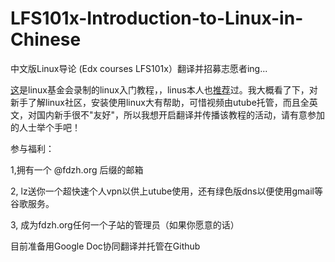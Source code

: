 LFS101x-Introduction-to-Linux-in-Chinese
========================================

中文版Linux导论  (Edx courses LFS101x）翻译并招募志愿者ing...

[这](https://www.edx.org/course/linuxfoundationx/linuxfoundationx-lfs101x-2-introduction-5386)是linux基金会录制的linux入门教程，，linus本人也[推荐](https://www.youtube.com/watch?v=x8iKn4tsW1A)过。我大概看了下，对新手了解linux社区，安装使用linux大有帮助，可惜视频由utube托管，而且全英文，对国内新手很不"友好"，所以我想开启翻译并传播该教程的活动，请有意参加的人士举个手吧！

 

参与福利：

1,拥有一个 @fdzh.org 后缀的邮箱

2, lz送你一个超快速个人vpn以供上utube使用，还有绿色版dns以便使用gmail等谷歌服务。

3, 成为fdzh.org任何一个子站的管理员（如果你愿意的话）

目前准备用Google Doc协同翻译并托管在Github
